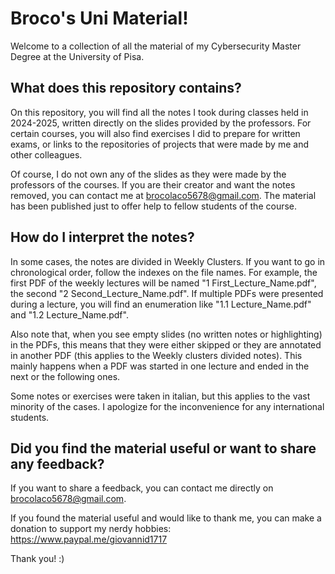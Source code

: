 # Broco's Uni Material!

Welcome to a collection of all the material of my Cybersecurity Master Degree at the University of Pisa.

## What does this repository contains?

On this repository, you will find all the notes I took during classes held in 2024-2025, written directly on the slides provided by the professors. For certain courses, you will also find exercises I did to prepare for written exams, or links to the repositories of projects that were made by me and other colleagues.

Of course, I do not own any of the slides as they were made by the professors of the courses. If you are their creator and want the notes removed, you can contact me at brocolaco5678@gmail.com. The material has been published just to offer help to fellow students of the course.

## How do I interpret the notes?

In some cases, the notes are divided in Weekly Clusters. If you want to go in chronological order, follow the indexes on the file names. For example, the first PDF of the weekly lectures will be named "1 First_Lecture_Name.pdf", the second "2 Second_Lecture_Name.pdf". If multiple PDFs were presented during a lecture, you will find an enumeration like "1.1 Lecture_Name.pdf" and "1.2 Lecture_Name.pdf".

Also note that, when you see empty slides (no written notes or highlighting) in the PDFs, this means that they were either skipped or they are annotated in another PDF (this applies to the Weekly clusters divided notes). This mainly happens when a PDF was started in one lecture and ended in the next or the following ones.

Some notes or exercises were taken in italian, but this applies to the vast minority of the cases. I apologize for the inconvenience for any international students.

## Did you find the material useful or want to share any feedback?

If you want to share a feedback, you can contact me directly on brocolaco5678@gmail.com.

If you found the material useful and would like to thank me, you can make a donation to support my nerdy hobbies: https://www.paypal.me/giovannid1717

Thank you! :)








